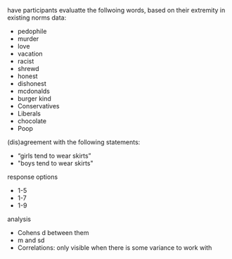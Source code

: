 have participants evaluatte the follwoing words, based on their extremity in existing norms data:

- pedophile
- murder
- love
- vacation
- racist 
- shrewd
- honest
- dishonest
- mcdonalds 
- burger kind
- Conservatives
- Liberals
- chocolate
- Poop 



(dis)agreement with the following statements:

- “girls tend to wear skirts”
- "boys tend to wear skirts"



response options

- 1-5
- 1-7
- 1-9



analysis

- Cohens d between them
- m and sd
- Correlations: only visible when there is some variance to work with
